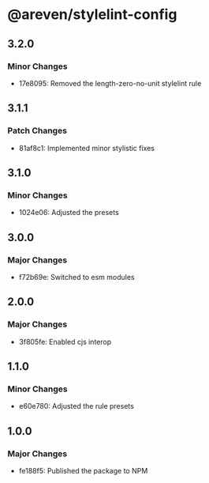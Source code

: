 # @areven/stylelint-config

## 3.2.0

### Minor Changes

- 17e8095: Removed the length-zero-no-unit stylelint rule

## 3.1.1

### Patch Changes

- 81af8c1: Implemented minor stylistic fixes

## 3.1.0

### Minor Changes

- 1024e06: Adjusted the presets

## 3.0.0

### Major Changes

- f72b69e: Switched to esm modules

## 2.0.0

### Major Changes

- 3f805fe: Enabled cjs interop

## 1.1.0

### Minor Changes

- e60e780: Adjusted the rule presets

## 1.0.0

### Major Changes

- fe188f5: Published the package to NPM

